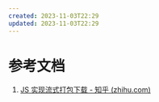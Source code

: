 ```yaml
---
created: 2023-11-03T22:29
updated: 2023-11-03T22:29
---
```

# 参考文档
1. [JS 实现流式打包下载 - 知乎 (zhihu.com)](https://zhuanlan.zhihu.com/p/446145066?utm_id=0)
